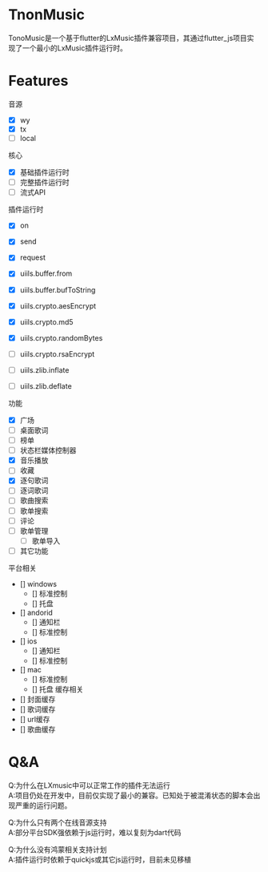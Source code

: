 # TnonMusic

TonoMusic是一个基于flutter的LxMusic插件兼容项目，其通过flutter_js项目实现了一个最小的LxMusic插件运行时。

# Features

音源
- [x]  wy
- [x]  tx
- [ ]  local

核心

- [x] 基础插件运行时
- [ ] 完整插件运行时
- [ ] 流式API

插件运行时

- [x] on
- [x] send
- [x] request
- [x] uiils.buffer.from
- [x] uiils.buffer.bufToString
- [x] uiils.crypto.aesEncrypt
- [x] uiils.crypto.md5
- [x] uiils.crypto.randomBytes
- [ ] uiils.crypto.rsaEncrypt
- [ ] uiils.zlib.inflate
- [ ] uiils.zlib.deflate


功能

- [x] 广场
- [ ] 桌面歌词
- [ ] 榜单 
- [ ] 状态栏媒体控制器
- [x] 音乐播放
- [ ] 收藏
- [x] 逐句歌词
- [ ] 逐词歌词
- [ ] 歌曲搜索
- [ ] 歌单搜索
- [ ] 评论
- [ ] 歌单管理
    - [ ] 歌单导入
- [ ] 其它功能

平台相关

- [] windows
    - [] 标准控制
    - [] 托盘
- [] andorid
    - [] 通知栏
    - [] 标准控制
- [] ios
    - [] 通知栏
    - [] 标准控制
- [] mac
    - [] 标准控制
    - [] 托盘
缓存相关
- [] 封面缓存
- [] 歌词缓存
- [] url缓存
- [] 歌曲缓存


# Q&A

Q:为什么在LXmusic中可以正常工作的插件无法运行  
A:项目仍处在开发中，目前仅实现了最小的兼容。已知处于被混淆状态的脚本会出现严重的运行问题。

Q:为什么只有两个在线音源支持  
A:部分平台SDK强依赖于js运行时，难以复刻为dart代码  

Q:为什么没有鸿蒙相关支持计划  
A:插件运行时依赖于quickjs或其它js运行时，目前未见移植

